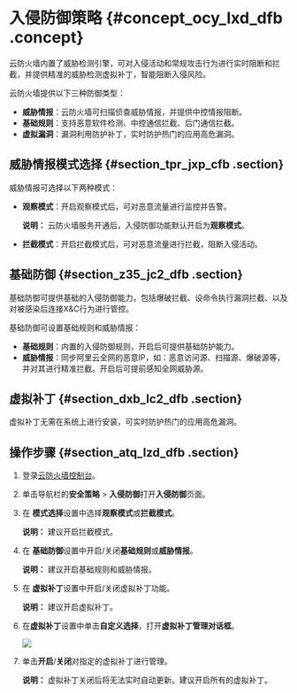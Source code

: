 # 入侵防御策略 {#concept_ocy_lxd_dfb .concept}

云防火墙内置了威胁检测引擎，可对入侵活动和常规攻击行为进行实时阻断和拦截，并提供精准的威胁检测虚拟补丁，智能阻断入侵风险。

云防火墙提供以下三种防御类型：

-   **威胁情报**：云防火墙可扫描侦查威胁情报，并提供中控情报阻断。
-   **基础规则**：支持恶意软件检测、中控通信拦截、后门通信拦截。
-   **虚拟漏洞**：漏洞利用防护补丁，实时防护热门的应用高危漏洞。

## 威胁情报模式选择 {#section_tpr_jxp_cfb .section}

威胁情报可选择以下两种模式：

-   **观察模式**：开启观察模式后，可对恶意流量进行监控并告警。

    **说明：** 云防火墙服务开通后，入侵防御功能默认开启为**观察模式**。

-   **拦截模式**：开启拦截模式后，可对恶意流量进行拦截，阻断入侵活动。

## 基础防御 {#section_z35_jc2_dfb .section}

基础防御可提供基础的入侵防御能力，包括爆破拦截、设命令执行漏洞拦截、以及对被感染后连接X&C行为进行管控。

基础防御可设置基础规则和威胁情报：

-   **基础规则**：内置的入侵防御规则，开启后可提供基础防护能力。
-   **威胁情报**：同步阿里云全网的恶意IP，如：恶意访问源、扫描源、爆破源等，并对其进行精准拦截。开启后可提前感知全网威胁源。

## 虚拟补丁 {#section_dxb_lc2_dfb .section}

虚拟补丁无需在系统上进行安装，可实时防护热门的应用高危漏洞。

## 操作步骤 {#section_atq_lzd_dfb .section}

1.  登录[云防火墙控制台](https://yundun.console.aliyun.com/?p=cfwnext#/overview)。
2.  单击导航栏的**安全策略** \> **入侵防御**打开**入侵防御**页面。
3.  在 **模式选择**设置中选择**观察模式**或**拦截模式**。

    **说明：** 建议开启拦截模式。

4.  在 **基础防御**设置中开启/关闭**基础规则**或**威胁情报**。

    **说明：** 建议开启基础规则和威胁情报。

5.  在 **虚拟补丁**设置中开启/关闭虚拟补丁功能。

    **说明：** 建议开启虚拟补丁。

6.  在**虚拟补丁**设置中单击**自定义选择**，打开**虚拟补丁管理对话框**。

    ![](http://static-aliyun-doc.oss-cn-hangzhou.aliyuncs.com/assets/img/21269/154020830511765_zh-CN.png)

7.  单击**开启**/**关闭**对指定的虚拟补丁进行管理。

    **说明：** 虚拟补丁关闭后将无法实时自动更新。建议开启所有的虚拟补丁。


